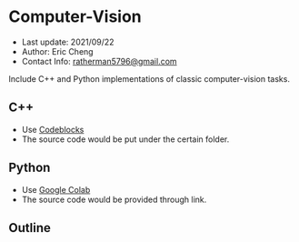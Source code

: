 # Computer-Vision
* Last update: 2021/09/22
* Author: Eric Cheng
* Contact Info: ratherman5796@gmail.com

Include C++ and Python implementations of classic computer-vision tasks.

## C++
- Use [Codeblocks](https://www.codeblocks.org/)
- The source code would be put under the certain folder.

## Python
- Use [Google Colab](https://colab.research.google.com/notebooks/intro.ipynb)
- The source code would be provided through link.

## Outline